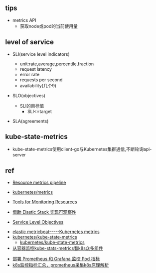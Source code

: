 
## tips
+ metrics API
    + 获取node或pod的当前使用量

## level of service
+ SLI(service level indicators)
    + unit:rate,average,percentile,fraction
    + request latency
    + error rate
    + requests per second
    + availability(几个9)

+ SLO(objectives)
    + SLI的目标值
        + SLI<=target
+ SLA(agreements)

## kube-state-metrics
+ kube-state-metrics使用client-go与Kubernetes集群通信,不断轮询api-server

## ref

+ [Resource metrics pipeline](https://kubernetes.io/zh/docs/tasks/debug-application-cluster/resource-metrics-pipeline/)
+ [kubernetes/metrics](https://github.com/kubernetes/metrics)
+ [Tools for Monitoring Resources](https://kubernetes.io/docs/tasks/debug-application-cluster/resource-usage-monitoring/)

+ [借助 Elastic Stack 实现可观察性](https://www.elastic.co/cn/blog/observability-with-the-elastic-stack)
+ [Service Level Objectives](https://sre.google/sre-book/service-level-objectives/)

<!-- k8s metrics -->
+ [elastic metricbeat-----Kubernetes metrics](https://www.elastic.co/guide/en/beats/metricbeat/7.9/exported-fields-kubernetes.html)
+ [kubernetes/kube-state-metrics](https://github.com/kubernetes/kube-state-metrics)
    + [kubernetes/kube-state-metrics](https://github.com/kubernetes/kube-state-metrics/tree/master/docs)
+ [从容器监控kube-stats-metrics看k8s众多组件](https://segmentfault.com/a/1190000023177361)
<!-- prometheus -->
+ [部署 Prometheus 和 Grafana 监控 Pod 指标](http://docs.dubhe.ai/docs/setup/monitor-pod-indicator-information/)
+ [k8s监控指标汇总，prometheus采集k8s原理解析](https://segmentfault.com/a/1190000038888544)